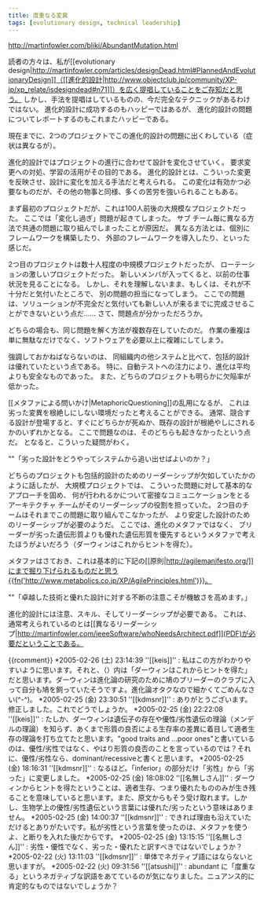```yaml
---
title: 度重なる変異
tags: [evolutionary design, technical leadership]
---
```


http://martinfowler.com/bliki/AbundantMutation.html

読者の方々は、私が[[evolutionary design|http://martinfowler.com/articles/designDead.html#PlannedAndEvolutionaryDesign]]（[[進化的設計|http://www.objectclub.jp/community/XP-jp/xp_relate/isdesigndead#n71]]）を広く提唱していることをご存知だと思う。
しかし、手法を提唱はしているものの、今だ完全なテクニックがあるわけではない。
進化的設計に成功するのもハッピーではあるが、
進化的設計の問題についてレポートするのもこれまたハッピーである。

現在までに、2つのプロジェクトでこの進化的設計の問題に出くわしている（症状は異なるが）。

進化的設計ではプロジェクトの進行に合わせて設計を変化させていく。
要求変更への対処、学習の活用がその目的である。
進化的設計とは、こういった変更を反映させ、設計に変化を加える手法だと考えられる。
この変化は有効かつ必要なものだが、その他の物事と同様、多くの苦労を強いられることもある。

まず最初のプロジェクトだが、これは100人前後の大規模なプロジェクトだった。
ここでは「変化し過ぎ」問題が起きてしまった。
サブ チーム毎に異なる方法で共通の問題に取り組んでしまったことが原因だ。
異なる方法とは、個別にフレームワークを構築したり、
外部のフレームワークを導入したり、といった感じだ。

2つ目のプロジェクトは数十人程度の中規模プロジェクトだったが、
ローテーションの激しいプロジェクトだった。
新しいメンバが入ってくると、以前の仕事状況を見ることになる。
しかし、それを理解しないまま、もしくは、それが不十分だと気付いたところで、
別の問題の担当になってしまう。
ここでの問題は、ソリューションが不完全だと気付いても新しい人が来るまでに完成させることができないという点だ……
さて、問題点が分かっただろうか。

どちらの場合も、同じ問題を解く方法が複数存在していたのだ。
作業の重複は単に無駄なだけでなく、ソフトウェアを必要以上に複雑にしてしまう。

強調しておかねばならないのは、
同組織内の他システムと比べて、包括的設計は優れていたという点である。
特に、自動テストへの注力により、進化は平均よりも安全なものであった。
また、どちらのプロジェクトも明らかに欠陥率が低かった。

[[メタファによる問いかけ|MetaphoricQuestioning]]の乱用になるが、
これは劣った変異を根絶しにしない環境だったと考えることができる。
通常、競合する設計が登場すると、すぐにどちらかが死ぬか、既存の設計が根絶やしにされるかのいずれかとなる。
ここで問題なのは、そのどちらも起きなかったという点だ。
となると、こういった疑問がわく。

""「劣った設計をどうやってシステムから追い出せばよいのか？」

どちらのプロジェクトも包括的設計のためのリーダーシップが欠如していたかのように話したが、
大規模プロジェクトでは、
こういった問題に対して基本的なアプローチを固め、
何が行われるかについて密接なコミュニケーションをとるアーキテクチャ チームがそのリーダーシップの役割を担っていた。
2つ目のチームはそれまでこの問題に取り組んでこなかったが、
より安定した設計のためのリーダーシップが必要のようだ。
ここでは、進化のメタファではなく、
ブリーダーが劣った遺伝形質よりも優れた遺伝形質を優先するというメタファで考えたほうがよいだろう（ダーウィンはこれからヒントを得た）。

メタファはさておき、これは基本的に下記の[[原則|http://agilemanifesto.org/]]にまで掘り下げられるものだと思う{{fn('http://www.metabolics.co.jp/XP/AgilePrinciples.html')}}。

""「卓越した技術と優れた設計に対する不断の注意こそが機敏さを高めます。」

進化的設計には注意、スキル、そしてリーダーシップが必要である。
これは、通常考えられているのとは[[異なるリーダーシップ|http://martinfowler.com/ieeeSoftware/whoNeedsArchitect.pdf]](PDF)が必要だということである。

{{rcomment}}
*2005-02-26 (土) 23:14:39 ''[[keis]]'' : 私はこの方がわかりやすいように思います。それと、（）内は「ダーウィンはこれからヒントを得た」だと思います。ダーウィンは進化論の研究のために鳩のブリーダーのクラブに入って自分も鳩を飼っていたそうですよ。進化論オタクなので細かくてごめんなさい(^-^)。
*2005-02-25 (金) 23:30:51 ''[[kdmsnr]]'' : ありがとうございます。修正しました。これでどうでしょうか。
*2005-02-25 (金) 22:22:08 ''[[keis]]'' : たしか、ダーウィンは遺伝子の存在や優性/劣性遺伝の理論（メンデルの理論）を知らず、あくまで形質の良否による生存率の差異に着目して適者生存の理論を打ち立てたと思います。"good traits and …poor ones"と書いているのは、優性/劣性ではなく、やはり形質の良否のことを言っているのでは？それに、優性/劣性なら、dominant/recessiveと書くと思います。
*2005-02-25 (金) 18:16:31 ''[[kdmsnr]]'' : なるほど。「inferior」の部分だけ「劣性」から「劣った」に変更しました。
*2005-02-25 (金) 18:08:02 ''[[名無しさん]]'' : ダーウィンからヒントを得たということは、適者生存、つまり優れたもののみが生き残ることを意味していると思います。また、原文からもそう受け取れます。しかし、生物学上の優性/劣性遺伝という言葉には優れた/劣ったという意味はありません。
*2005-02-25 (金) 14:00:37 ''[[kdmsnr]]'' : できれば理由も沿えていただけるとありがたいです。私が劣性という言葉を使ったのは、メタファを使うよ、と断りを入れた後だからです。
*2005-02-25 (金) 13:15:15 ''[[名無しさん]]'' : 劣性・優性でなく、劣った・優れたと訳すべきではないでしょうか？
*2005-02-22 (火) 13:11:03 ''[[kdmsnr]]'' : 単体でネガティブ語にはならないと思いますが。
*2005-02-22 (火) 09:31:56 ''[[atsushi]]'' : abundant に「度重なる」というネガティブな訳語をあてているのが気になりました。ニュアンス的に肯定的なものではないでしょうか？
